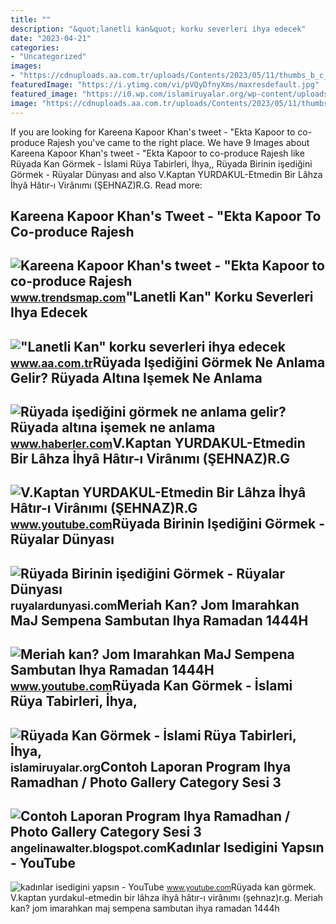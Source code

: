 ```yaml
---
title: ""
description: "&quot;lanetli kan&quot; korku severleri ihya edecek"
date: "2023-04-21"
categories:
- "Uncategorized"
images:
- "https://cdnuploads.aa.com.tr/uploads/Contents/2023/05/11/thumbs_b_c_ba0ffe1fcf00d1ea6f510f3d0d08e9c8.jpg?v=140921"
featuredImage: "https://i.ytimg.com/vi/pVQyDfnyXms/maxresdefault.jpg"
featured_image: "https://i0.wp.com/islamiruyalar.org/wp-content/uploads/2018/12/kan.jpg"
image: "https://cdnuploads.aa.com.tr/uploads/Contents/2023/05/11/thumbs_b_c_ba0ffe1fcf00d1ea6f510f3d0d08e9c8.jpg?v=140921"
---
```


If you are looking for Kareena Kapoor Khan's tweet - "Ekta Kapoor to co-produce Rajesh you've came to the right place. We have 9 Images about Kareena Kapoor Khan's tweet - "Ekta Kapoor to co-produce Rajesh like Rüyada Kan Görmek - İslami Rüya Tabirleri, İhya,, Rüyada Birinin işediğini Görmek - Rüyalar Dünyası and also V.Kaptan YURDAKUL-Etmedin Bir Lâhza İhyâ Hâtır-ı Virânımı (ŞEHNAZ)R.G. Read more:

Kareena Kapoor Khan's Tweet - "Ekta Kapoor To Co-produce Rajesh
---------------------------------------------------------------

 ![Kareena Kapoor Khan's tweet - "Ekta Kapoor to co-produce Rajesh](https://pbs.twimg.com/media/Fcyada8X0AANSFu.jpg) <small>www.trendsmap.com</small>"Lanetli Kan" Korku Severleri Ihya Edecek
-----------------------------------------

 !["Lanetli Kan" korku severleri ihya edecek](https://cdnuploads.aa.com.tr/uploads/Contents/2023/05/11/thumbs_b_c_ba0ffe1fcf00d1ea6f510f3d0d08e9c8.jpg?v=140921) <small>www.aa.com.tr</small>Rüyada Işediğini Görmek Ne Anlama Gelir? Rüyada Altına Işemek Ne Anlama
-----------------------------------------------------------------------

 ![Rüyada işediğini görmek ne anlama gelir? Rüyada altına işemek ne anlama](https://i.hbrcdn.com/haber/2020/10/22/ruyada-isedigini-gormek-ne-anlama-gelir-ruyada-13684766_9769_amp.jpg) <small>www.haberler.com</small>V.Kaptan YURDAKUL-Etmedin Bir Lâhza İhyâ Hâtır-ı Virânımı (ŞEHNAZ)R.G
---------------------------------------------------------------------

 ![V.Kaptan YURDAKUL-Etmedin Bir Lâhza İhyâ Hâtır-ı Virânımı (ŞEHNAZ)R.G](https://i.ytimg.com/vi/pVQyDfnyXms/maxresdefault.jpg) <small>www.youtube.com</small>Rüyada Birinin Işediğini Görmek - Rüyalar Dünyası
-------------------------------------------------

 ![Rüyada Birinin işediğini Görmek - Rüyalar Dünyası](http://ruyalardunyasi.com/wp-content/uploads/2018/10/birinin-isedigini.jpg) <small>ruyalardunyasi.com</small>Meriah Kan? Jom Imarahkan MaJ Sempena Sambutan Ihya Ramadan 1444H
-----------------------------------------------------------------

 ![Meriah kan? Jom Imarahkan MaJ Sempena Sambutan Ihya Ramadan 1444H](https://i.ytimg.com/vi/9tF8VkhCoc8/hq2.jpg?sqp=-oaymwEoCOADEOgC8quKqQMcGADwAQH4Ac4FgAKACooCDAgAEAEYciBfKD8wDw==&rs=AOn4CLBgHdPPyBTEH5enPhyqgrSivnX_tg) <small>www.youtube.com</small>Rüyada Kan Görmek - İslami Rüya Tabirleri, İhya,
------------------------------------------------

 ![Rüyada Kan Görmek - İslami Rüya Tabirleri, İhya,](https://i0.wp.com/islamiruyalar.org/wp-content/uploads/2018/12/kan.jpg) <small>islamiruyalar.org</small>Contoh Laporan Program Ihya Ramadhan / Photo Gallery Category Sesi 3
--------------------------------------------------------------------

 ![Contoh Laporan Program Ihya Ramadhan / Photo Gallery Category Sesi 3](https://i1.wp.com/sumberpendidikan.com/wp-content/uploads/2019/05/program-ihya-ramadhan.jpg) <small>angelinawalter.blogspot.com</small>Kadınlar Isedigini Yapsın - YouTube
-----------------------------------

 ![kadınlar isedigini yapsın - YouTube](https://i.ytimg.com/vi/jVn5UJPMDmo/maxres2.jpg?sqp=-oaymwEoCIAKENAF8quKqQMcGADwAQH4Ac4FgAKACooCDAgAEAEYESBrKHIwDw==&rs=AOn4CLCG4FGE6xmbdego-hDfQ9AVX3wSZQ) <small>www.youtube.com</small>Rüyada kan görmek. V.kaptan yurdakul-etmedin bir lâhza i̇hyâ hâtır-ı virânımı (şehnaz)r.g. Meriah kan? jom imarahkan maj sempena sambutan ihya ramadan 1444h
